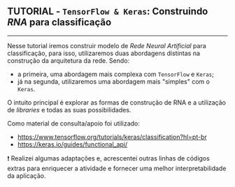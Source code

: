 ## **TUTORIAL - `TensorFlow & Keras`: Construindo _RNA_ para classificação**
---

Nesse tutorial iremos construir modelo de _Rede Neural Artificial_ para classificação, para isso, utilizaremos duas abordagens distintas na construção da arquitetura da rede. Sendo:
- a primeira, uma abordagem mais complexa com `TensorFlow` e `Keras`;
- já na segunda, utilizaremos uma abordagem mais "simples" com o `Keras`.

O intuito principal é explorar as formas de construção de RNA e a utilização de _libraries_ e todas as suas possibilidades.

Como material de consulta/apoio foi utilizado:
- https://www.tensorflow.org/tutorials/keras/classification?hl=pt-br
- https://keras.io/guides/functional_api/

❗ Realizei algumas adaptações e, acrescentei outras linhas de códigos extras para enriquecer a atividade e fornecer uma melhor interpretabilidade da aplicação.
